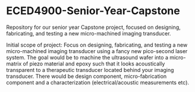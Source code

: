 # ECED4900-Senior-Year-Capstone
Repository for our senior year Capstone project, focused on designing, fabricating, and testing a new micro-machined imaging transducer.

Initial scope of project:
Focus on designing, fabricating, and testing a new micro-machined imaging transducer using a fancy new pico-second laser system. The goal would be to machine the ultrasound wafer into a micro-matrix of piezo material and epoxy such that it looks acoustically transparent to a therapeutic transducer located behind your imaging transducer. There would be design component, micro-fabrication component and a characterization (electrical/acoustic measurements etc).
